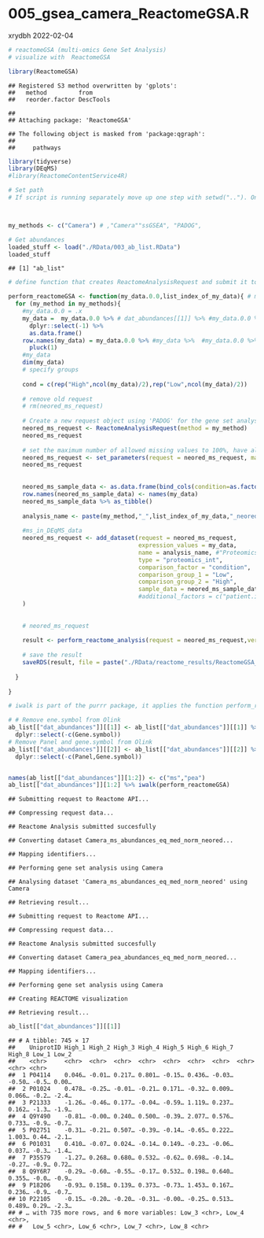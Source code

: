005\_gsea\_camera\_ReactomeGSA.R
================
xrydbh
2022-02-04

``` r
# reactomeGSA (multi-omics Gene Set Analysis)
# visualize with  ReactomeGSA

library(ReactomeGSA)
```

    ## Registered S3 method overwritten by 'gplots':
    ##   method         from     
    ##   reorder.factor DescTools

    ## 
    ## Attaching package: 'ReactomeGSA'

    ## The following object is masked from 'package:qgraph':
    ## 
    ##     pathways

``` r
library(tidyverse)
library(DEqMS)
#library(ReactomeContentService4R)

# Set path
# If script is running separately move up one step with setwd(".."). Only needed once (for first script run separately).



my_methods <- c("Camera") # ,"Camera""ssGSEA", "PADOG",

# Get abundances
loaded_stuff <- load("./RData/003_ab_list.RData")
loaded_stuff
```

    ## [1] "ab_list"

``` r
# define function that creates ReactomeAnalysisRequest and submit it to Reactome

perform_reactomeGSA <- function(my_data.0.0,list_index_of_my_data){ # my_data.0.0,my_plf
  for (my_method in my_methods){
    #my_data.0.0 = .x
    my_data =  my_data.0.0 %>% # dat_abundances[[1]] %>% #my_data.0.0 %>% # 
      dplyr::select(-1) %>% 
      as.data.frame()
    row.names(my_data) = my_data.0.0 %>% #my_data %>%  #my_data.0.0 %>% 
      pluck(1) 
    #my_data
    dim(my_data)
    # specify groups
    
    cond = c(rep("High",ncol(my_data)/2),rep("Low",ncol(my_data)/2))
    
    # remove old request
    # rm(neored_ms_request)
    
    # Create a new request object using 'PADOG' for the gene set analysis
    neored_ms_request <- ReactomeAnalysisRequest(method = my_method)
    neored_ms_request
    
    # set the maximum number of allowed missing values to 100%, have already decided hwo to filter NAs
    neored_ms_request <- set_parameters(request = neored_ms_request, max_missing_values = 1)
    neored_ms_request
    
    
    neored_ms_sample_data <- as.data.frame(bind_cols(condition=as.factor(cond))) #patient.id=as.factor(names(my_data)),
    row.names(neored_ms_sample_data) <- names(my_data)
    neored_ms_sample_data %>% as_tibble()
    
    analysis_name <- paste(my_method,"_",list_index_of_my_data,"_neored",sep="")
    
    #ms_in_DEqMS_data
    neored_ms_request <- add_dataset(request = neored_ms_request, 
                                     expression_values = my_data,
                                     name = analysis_name, #"Proteomics"
                                     type = "proteomics_int",
                                     comparison_factor = "condition", 
                                     comparison_group_1 = "Low", 
                                     comparison_group_2 = "High",
                                     sample_data = neored_ms_sample_data,
                                     #additional_factors = c("patient.id")#"cell.type", 
    )
    
    
    # neored_ms_request 
    
    result <- perform_reactome_analysis(request = neored_ms_request,verbose = T)#, compress = F
    
    # save the result
    saveRDS(result, file = paste("./RData/reactome_results/ReactomeGSA_result_",my_method,"_",list_index_of_my_data,".rds",sep=""))#
    
  }
 
}

# iwalk is part of the purrr package, it applies the function perform_reactomeGSA on the two list items of ab_list[["dat_abundances"]] 

# # Remove ene.symbol from Olink
ab_list[["dat_abundances"]][[1]] <- ab_list[["dat_abundances"]][[1]] %>% 
  dplyr::select(-c(Gene.symbol))
# Remove Panel and gene.symbol from Olink
ab_list[["dat_abundances"]][[2]] <- ab_list[["dat_abundances"]][[2]] %>% 
  dplyr::select(-c(Panel,Gene.symbol))


names(ab_list[["dat_abundances"]][1:2]) <- c("ms","pea")
ab_list[["dat_abundances"]][1:2] %>% iwalk(perform_reactomeGSA)
```

    ## Submitting request to Reactome API...

    ## Compressing request data...

    ## Reactome Analysis submitted succesfully

    ## Converting dataset Camera_ms_abundances_eq_med_norm_neored...

    ## Mapping identifiers...

    ## Performing gene set analysis using Camera

    ## Analysing dataset 'Camera_ms_abundances_eq_med_norm_neored' using Camera

    ## Retrieving result...

    ## Submitting request to Reactome API...

    ## Compressing request data...

    ## Reactome Analysis submitted succesfully

    ## Converting dataset Camera_pea_abundances_eq_med_norm_neored...

    ## Mapping identifiers...

    ## Performing gene set analysis using Camera

    ## Creating REACTOME visualization

    ## Retrieving result...

``` r
ab_list[["dat_abundances"]][[1]]
```

    ## # A tibble: 745 × 17
    ##    UniprotID High_1 High_2 High_3 High_4 High_5 High_6 High_7 High_8 Low_1 Low_2
    ##    <chr>     <chr>  <chr>  <chr>  <chr>  <chr>  <chr>  <chr>  <chr>  <chr> <chr>
    ##  1 P04114    0.046… -0.01… 0.217… 0.801… -0.15… 0.436… -0.03… -0.50… -0.5… 0.00…
    ##  2 P01024    0.478… -0.25… -0.01… -0.21… 0.171… -0.32… 0.009… 0.066… -0.2… -2.4…
    ##  3 P21333    -1.26… -0.46… 0.177… -0.04… -0.59… 1.119… 0.237… 0.162… -1.3… -1.9…
    ##  4 Q9Y490    -0.81… -0.00… 0.240… 0.500… -0.39… 2.077… 0.576… 0.733… -0.9… -0.7…
    ##  5 P02751    -0.31… -0.21… 0.507… -0.39… -0.14… -0.65… 0.222… 1.003… 0.44… -2.1…
    ##  6 P01031    0.410… -0.07… 0.024… -0.14… 0.149… -0.23… -0.06… 0.037… -0.3… -1.4…
    ##  7 P35579    -1.27… 0.268… 0.680… 0.532… -0.62… 0.698… -0.14… -0.27… -0.9… 0.72…
    ##  8 Q9Y6R7    -0.29… -0.60… -0.55… -0.17… 0.532… 0.198… 0.640… 0.355… -0.0… -0.9…
    ##  9 P18206    -0.93… 0.158… 0.139… 0.373… -0.73… 1.453… 0.167… 0.236… -0.9… -0.7…
    ## 10 P22105    -0.15… -0.20… -0.20… -0.31… -0.00… -0.25… 0.513… 0.489… 0.29… -2.3…
    ## # … with 735 more rows, and 6 more variables: Low_3 <chr>, Low_4 <chr>,
    ## #   Low_5 <chr>, Low_6 <chr>, Low_7 <chr>, Low_8 <chr>
